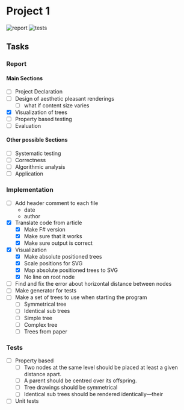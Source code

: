 # Project 1 

![report](https://img.shields.io/github/workflow/status/dat4/02257-1/report?label=Report&style=for-the-badge)        ![tests](https://img.shields.io/github/workflow/status/dat4/02257-1/.NET?label=TEST&style=for-the-badge)

## Tasks

### Report

#### Main Sections

- [ ] Project Declaration
- [ ] Design of aesthetic pleasant renderings
  - [ ] what if content size varies 
- [x] Visualization of trees
- [ ] Property based testing
- [ ] Evaluation

#### Other possible Sections

- [ ] Systematic testing
- [ ] Correctness
- [ ] Algorithmic analysis
- [ ] Application

### Implementation

- [ ] Add header comment to each file
  - date
  - author
- [x] Translate code from article
  - [x] Make F# version
  - [x] Make sure that it works
  - [x] Make sure output is correct
- [x] Visualization
  - [x] Make absolute positioned trees 
  - [x] Scale positions for SVG
  - [x] Map absolute positioned trees to SVG
  - [x] No line on root node
- [ ] Find and fix the error about horizontal distance between nodes
- [ ] Make generator for tests
- [ ] Make a set of trees to use when starting the program
  - [ ] Symmetrical tree
  - [ ] Identical sub trees
  - [ ] Simple tree
  - [ ] Complex tree
  - [ ] Trees from paper
  
### Tests

- [ ] Property based 
  - [ ] Two nodes at the same level should be placed at least a given distance apart.
  - [ ] A parent should be centred over its offspring.
  - [ ] Tree drawings should be symmetrical 
  - [ ] Identical sub trees should be rendered identically—their
- [ ] Unit tests
